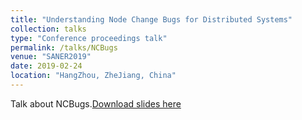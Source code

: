 ```yaml
---
title: "Understanding Node Change Bugs for Distributed Systems"
collection: talks
type: "Conference proceedings talk"
permalink: /talks/NCBugs
venue: "SANER2019"
date: 2019-02-24
location: "HangZhou, ZheJiang, China"
---
```


Talk about NCBugs.[Download slides here](http://lujiefsi.github.io/files/talk/NCBugs.pdf)
